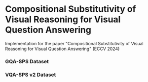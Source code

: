 # Compositional Substitutivity of Visual Reasoning for Visual Question Answering
Implementation for the paper "Compositional Substitutivity of Visual Reasoning for Visual Question Answering" (ECCV 2024)

### GQA-SPS Dataset

### VQA-SPS v2 Dataset
